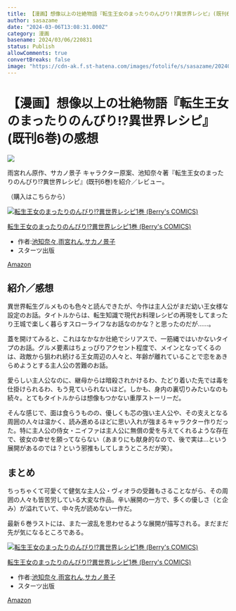```yaml
---
title: 【漫画】想像以上の壮絶物語『転生王女のまったりのんびり!?異世界レシピ』(既刊6巻)の感想
author: sasazame
date: "2024-03-06T13:08:31.000Z"
category: 漫画
basename: 2024/03/06/220831
status: Publish
allowComments: true
convertBreaks: false
image: "https://cdn-ak.f.st-hatena.com/images/fotolife/s/sasazame/20240306/20240306220723.png"
---
```

# 【漫画】想像以上の壮絶物語『転生王女のまったりのんびり!?異世界レシピ』(既刊6巻)の感想

![](https://cdn-ak.f.st-hatena.com/images/fotolife/s/sasazame/20240306/20240306220723.png)

雨宮れん原作、サカノ景子 キャラクター原案、池知奈々著『転生王女のまったりのんびり!?異世界レシピ』(既刊6巻)を紹介／レビュー。

（購入はこちらから）  

[![転生王女のまったりのんびり!?異世界レシピ1巻 (Berry's COMICS)](https://m.media-amazon.com/images/I/51N1RK98wqL._SL500_.jpg "転生王女のまったりのんびり!?異世界レシピ1巻 (Berry's COMICS)")](https://www.amazon.co.jp/dp/B088WFMFY3?tag=mochig08-22&linkCode=ogi&th=1&psc=1)

[転生王女のまったりのんびり!?異世界レシピ1巻 (Berry's COMICS)](https://www.amazon.co.jp/dp/B088WFMFY3?tag=mochig08-22&linkCode=ogi&th=1&psc=1)

-   作者:[池知奈々](https://d.hatena.ne.jp/keyword/%C3%D3%C3%CE%C6%E0%A1%B9),[雨宮れん](https://d.hatena.ne.jp/keyword/%B1%AB%B5%DC%A4%EC%A4%F3),[サカノ景子](https://d.hatena.ne.jp/keyword/%A5%B5%A5%AB%A5%CE%B7%CA%BB%D2)
-   スターツ出版

[Amazon](https://www.amazon.co.jp/dp/B088WFMFY3?tag=mochig08-22&linkCode=ogi&th=1&psc=1)

<!-- Extended Body -->

## 紹介／感想

異世界転生グルメものも色々と読んできたが、今作は主人公がまだ幼い王女様な設定のお話。タイトルからは、転生知識で現代お料理レシピの再現をしてまったり王城で楽しく暮らすスローライフなお話なのかな？と思ったのだが……。

蓋を開けてみると、これはなかなか壮絶でシリアスで、一筋縄ではいかないタイプのお話。グルメ要素はちょっぴりアクセント程度で、メインとなってくるのは、政敵から狙われ続ける王女周辺の人々と、年齢が離れていることで恋をあきらめようとする主人公の苦難のお話。

愛らしい主人公なのに、継母からは暗殺されかけるわ、たどり着いた先では毒を仕掛けられるわ、もう見ていられないほど。しかも、身内の裏切りみたいなのも続々。とてもタイトルからは想像もつかない重厚ストーリーだ。

そんな感じで、面は食らうものの、優しくも芯の強い主人公や、その支えとなる周囲の人々は温かく、読み進めるほどに思い入れが強まるキャラクター作りだった。特に主人公の侍女・ニイファは主人公に無償の愛を与えてくれるような存在で、彼女の幸せを願ってならない（あまりにも献身的なので、後で実は…という展開があるのでは？という邪推もしてしまうところだが笑）。

## まとめ

ちっちゃくて可愛くて健気な主人公・ヴィオラの受難もさることながら、その周囲の人々も皆苦労している大変な作品。辛い展開の一方で、多くの優しさ（と企み）が溢れていて、中々先が読めない一作だ。

最新６巻ラストには、また一波乱を思わせるような展開が描写される。まだまだ先が気になるところである。

[![転生王女のまったりのんびり!?異世界レシピ1巻 (Berry's COMICS)](https://m.media-amazon.com/images/I/51N1RK98wqL._SL500_.jpg "転生王女のまったりのんびり!?異世界レシピ1巻 (Berry's COMICS)")](https://www.amazon.co.jp/dp/B088WFMFY3?tag=mochig08-22&linkCode=ogi&th=1&psc=1)

[転生王女のまったりのんびり!?異世界レシピ1巻 (Berry's COMICS)](https://www.amazon.co.jp/dp/B088WFMFY3?tag=mochig08-22&linkCode=ogi&th=1&psc=1)

-   作者:[池知奈々](https://d.hatena.ne.jp/keyword/%C3%D3%C3%CE%C6%E0%A1%B9),[雨宮れん](https://d.hatena.ne.jp/keyword/%B1%AB%B5%DC%A4%EC%A4%F3),[サカノ景子](https://d.hatena.ne.jp/keyword/%A5%B5%A5%AB%A5%CE%B7%CA%BB%D2)
-   スターツ出版

[Amazon](https://www.amazon.co.jp/dp/B088WFMFY3?tag=mochig08-22&linkCode=ogi&th=1&psc=1)